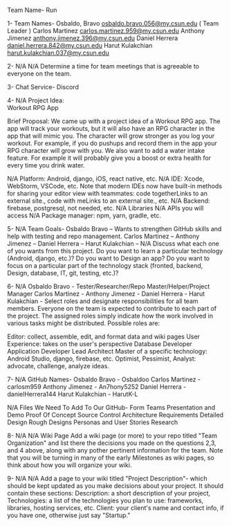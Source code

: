 Team Name- Run

1- 
Team Names-
Osbaldo, Bravo     osbaldo.bravo.056@my.csun.edu   ( Team Leader )
Carlos Martinez    carlos.martinez.959@my.csun.edu
Anthony Jimenez  anthony.jimenez.396@my.csun.edu
Daniel Herrera      daniel.herrera.842@my.csun.edu
Harut Kulakchian  harut.kulakchian.037@my.csun.edu

2- N/A
 N/A Determine a time for team meetings that is agreeable to everyone on the team.

3-
Chat Service-
Discord

4- N/A
Project Idea:  
Workout RPG App

Brief Proposal: 
We came up with a project idea of a Workout RPG app. The app will 
track your workouts, but it will also have an RPG character in the app 
that will mimic you. The character will grow stronger as you log your 
workout. For example, if you do pushups and record them in the app 
your RPG character will grow with you. We also want to add a water 
intake feature. For example it will probably give you a boost or extra 
health for every time you drink water.

 N/A Platform: Android, django, iOS, react native, etc.
 N/A IDE: Xcode, WebStorm, VSCode, etc. Note that modern IDEs now have built-in methods for sharing your editor view with teammates: code togetherLinks to an external site., code with meLinks to an external site., etc.
 N/A Backend: firebase, postgresql, not needed, etc.
 N/A Libraries
 N/A APIs you will access
 N/A Package manager: npm, yarn, gradle, etc.

5- N/A
Team Goals-
Osbaldo Bravo    – Wants to strengthen GitHub skills and help with testing and repo management.
Carlos Martinez  –
Anthony Jimenez  –
Daniel Herrera   –
Harut Kulakchian – 
 N/A Discuss what each one of you wants from this project. Do you want to learn a particular technology (Android, django, etc.)? Do you want to Design an app? Do you want to focus on a particular part of the technology stack (fronted,  backend, Design, database, IT, git, testing, etc.)?


6- N/A
Osbaldo Bravo    - Tester/Researcher/Repo Master/Helper/Project Manager
Carlos Martinez  -
Anthony Jimenez  -
Daniel Herrera   -
Harut Kulakchian -
Select roles and designate responsibilities for all team members. Everyone on the team is expected to contribute to each part of the project. The assigned roles simply indicate how the work involved in various tasks might be distributed. Possible roles are:

Editor: collect, assemble, edit, and format data and wiki pages
User Experience: takes on the user's perspective
Database Developer
Application Developer
Lead Architect
Master of a specific technology: Android Studio, django, firebase, etc.
Optimist, Pessimist, Analyst: advocate, challenge, analyze ideas.

7- N/A
GitHub Names-
Osbaldo Bravo    - Osbaldoo
Carlos Martinez  - carlosm959
Anthony Jimenez  - An7hony5252
Daniel Herrera   - danielHerrera144
Harut Kulakchian - HarutK-L

 N/A Files We Need To Add To Our GitHub-
Form Teams 
Presentation and Demo
Proof Of Concept
Source Control
Architecture
Requirements
Detailed Design
Rough Designs
Personas and User Stories
Research


8- N/A
 N/A Wiki Page
Add a wiki page (or more) to your repo titled "Team Organization" and list there the decisions you made on the questions 2,3, and 4 above, along with any pother pertinent information for the team. Note that you will be turning in many of the early Milestones as wiki pages, so think about how you will organize your wiki.

9- N/A
 N/A Add a page to your wiki titled "Project Description"-
which should be kept updated as you make decisions about your project. It should contain these sections:
Description: a short description of your project,
Technologies: a list of the technologies you plan to use: frameworks, libraries, hosting services, etc.
Client: your client's name and contact info, if you have one, otherwise just say "Startup."